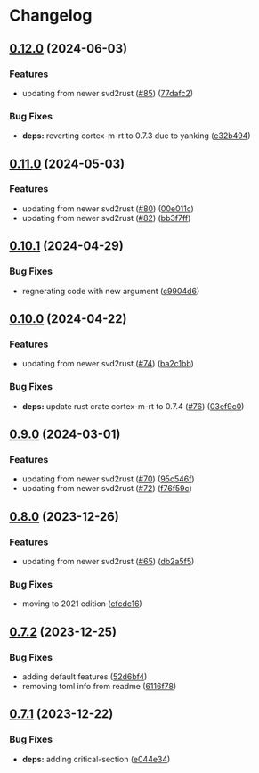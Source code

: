 # Changelog

## [0.12.0](https://github.com/xmc-rs/xmc4300/compare/v0.11.0...v0.12.0) (2024-06-03)


### Features

* updating from newer svd2rust ([#85](https://github.com/xmc-rs/xmc4300/issues/85)) ([77dafc2](https://github.com/xmc-rs/xmc4300/commit/77dafc2606934700a006337fc83e3399231c26f1))


### Bug Fixes

* **deps:** reverting cortex-m-rt to 0.7.3 due to yanking ([e32b494](https://github.com/xmc-rs/xmc4300/commit/e32b494791a7e9410378e2b6ec8be6160915a04c))

## [0.11.0](https://github.com/xmc-rs/xmc4300/compare/v0.10.1...v0.11.0) (2024-05-03)


### Features

* updating from newer svd2rust ([#80](https://github.com/xmc-rs/xmc4300/issues/80)) ([00e011c](https://github.com/xmc-rs/xmc4300/commit/00e011cd5205d92b68919152bcb57b6a029be9a0))
* updating from newer svd2rust ([#82](https://github.com/xmc-rs/xmc4300/issues/82)) ([bb3f7ff](https://github.com/xmc-rs/xmc4300/commit/bb3f7ff62ba11de6881d29d5cd241f98ca3397ea))

## [0.10.1](https://github.com/xmc-rs/xmc4300/compare/v0.10.0...v0.10.1) (2024-04-29)


### Bug Fixes

* regnerating code with new argument ([c9904d6](https://github.com/xmc-rs/xmc4300/commit/c9904d6f58a40592303a3ea5b6ec5fd0b948a598))

## [0.10.0](https://github.com/xmc-rs/xmc4300/compare/v0.9.0...v0.10.0) (2024-04-22)


### Features

* updating from newer svd2rust ([#74](https://github.com/xmc-rs/xmc4300/issues/74)) ([ba2c1bb](https://github.com/xmc-rs/xmc4300/commit/ba2c1bbd26ca748d660cdd6ff6b68e4f1039fd48))


### Bug Fixes

* **deps:** update rust crate cortex-m-rt to 0.7.4 ([#76](https://github.com/xmc-rs/xmc4300/issues/76)) ([03ef9c0](https://github.com/xmc-rs/xmc4300/commit/03ef9c0c5e235c1c89ab5cdaaca40f3e9dfebcfc))

## [0.9.0](https://github.com/xmc-rs/xmc4300/compare/v0.8.0...v0.9.0) (2024-03-01)


### Features

* updating from newer svd2rust ([#70](https://github.com/xmc-rs/xmc4300/issues/70)) ([95c546f](https://github.com/xmc-rs/xmc4300/commit/95c546f400997e3eac0a13a48abb8a4a82efaec9))
* updating from newer svd2rust ([#72](https://github.com/xmc-rs/xmc4300/issues/72)) ([f76f59c](https://github.com/xmc-rs/xmc4300/commit/f76f59c47f93c4bb2c78dd778dfa33d127604c81))

## [0.8.0](https://github.com/xmc-rs/xmc4300/compare/v0.7.2...v0.8.0) (2023-12-26)


### Features

* updating from newer svd2rust ([#65](https://github.com/xmc-rs/xmc4300/issues/65)) ([db2a5f5](https://github.com/xmc-rs/xmc4300/commit/db2a5f5cf1d798838b22b32ae1177a9251d9cfad))


### Bug Fixes

* moving to 2021 edition ([efcdc16](https://github.com/xmc-rs/xmc4300/commit/efcdc16fef6a00158e0d08cdd5e4cb179075ca55))

## [0.7.2](https://github.com/xmc-rs/xmc4300/compare/v0.7.1...v0.7.2) (2023-12-25)


### Bug Fixes

* adding default features ([52d6bf4](https://github.com/xmc-rs/xmc4300/commit/52d6bf461195627e9e24ab6401deb1f45cac4d0e))
* removing toml info from readme ([6116f78](https://github.com/xmc-rs/xmc4300/commit/6116f7868d5d80aa9f90c9dc34bdb1e4e8c1f021))

## [0.7.1](https://github.com/xmc-rs/xmc4300/compare/v0.7.0...v0.7.1) (2023-12-22)


### Bug Fixes

* **deps:** adding critical-section ([e044e34](https://github.com/xmc-rs/xmc4300/commit/e044e343f5048f90786279d89a1c1b1be912c7d1))
